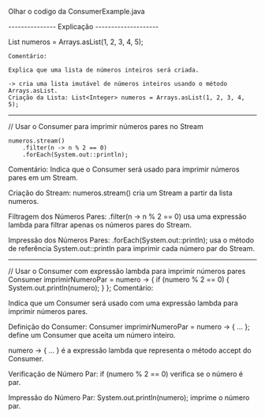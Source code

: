 Olhar o codigo da ConsumerExample.java

--------------- Explicação --------------------

List<Integer> numeros = Arrays.asList(1, 2, 3, 4, 5);

    Comentário: 

    Explica que uma lista de números inteiros será criada.

    -> cria uma lista imutável de números inteiros usando o método Arrays.asList.
    Criação da Lista: List<Integer> numeros = Arrays.asList(1, 2, 3, 4, 5); 

------------------------------------------------------

 // Usar o Consumer para imprimir números pares no Stream

    numeros.stream()
        .filter(n -> n % 2 == 0)
        .forEach(System.out::println);

Comentário: Indica que o Consumer será usado para imprimir números pares em um Stream.

Criação do Stream: numeros.stream() cria um Stream a partir da lista numeros.

Filtragem dos Números Pares: .filter(n -> n % 2 == 0) usa uma expressão lambda para filtrar apenas os números pares do Stream.

Impressão dos Números Pares: .forEach(System.out::println); usa o método de referência System.out::println para imprimir cada número par do Stream.


----------------------------------------------

// Usar o Consumer com expressão lambda para imprimir números pares
    Consumer<Integer> imprimirNumeroPar = numero -> {
      if (numero % 2 == 0) {
        System.out.println(numero);
      }
    };
Comentário: 

Indica que um Consumer será usado com uma expressão lambda para imprimir números pares.

Definição do Consumer: Consumer<Integer> imprimirNumeroPar = numero -> { ... }; define um Consumer que aceita um número inteiro.

numero -> { ... } é a expressão lambda que representa o método accept do Consumer.

Verificação de Número Par: if (numero % 2 == 0) verifica se o número é par.

Impressão do Número Par: System.out.println(numero); imprime o número par.



    